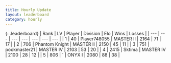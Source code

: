 ```yaml
---
title: Hourly Update
layout: leaderboard
category: hourly
---
```


{: .leaderboard}
| Rank | LV | Player | Division | Elo | Wins | Losses |
| --- | --- | --- | --- | --- | --- | --- |
| <span data-change="0">1</span> | 40 | <span title="ID: 748055">Player748055</span> | MASTER II | <span data-change="11">2164</span> | <span data-change="1">71</span> | <span data-change="0">17</span> |
| <span data-change="0">2</span> | 706 | <span title="ID: 742939">Phantom Knight</span> | MASTER II | <span data-change="0">2150</span> | <span data-change="0">45</span> | <span data-change="0">11</span> |
| <span data-change="0">3</span> | 751 | <span title="ID: 652474">pookmaster21</span> | MASTER IV | <span data-change="0">2103</span> | <span data-change="0">53</span> | <span data-change="0">20</span> |
| <span data-change="0">4</span> | 2415 | <span title="ID: 353063">Sktima</span> | MASTER IV | <span data-change="0">2100</span> | <span data-change="0">28</span> | <span data-change="0">12</span> |
| <span data-change="0">5</span> | 806 | <span title="ID: 224611">´</span> | ONYX I | <span data-change="0">2080</span> | <span data-change="0">88</span> | <span data-change="0">38</span> |